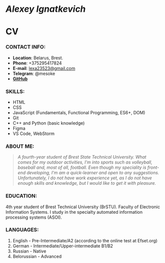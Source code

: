# _Alexey Ignatkevich_
# CV
### CONTACT INFO:
+ __Location__: Belarus, Brest.
+ __Phone__: +375295417824
+ __E-mail__: lexa23523@gmail.com
+ __Telegram__: @mesoke
+ __[GitHub](https://github.com/WizzArt0)__

### SKILLS:
- HTML
- CSS
- JavaScript (Fundamentals, Functional Programming, ES6+, DOM)
- Git
- C++ and Python (basic knowledge)
- Figma
- VS Code, WebStorm
### ABOUT ME:
>_A fourth-year student of Brest State Technical University. 
What comes for my outdoor activities, I'm into sports such as volleyball, baseball and, most of all, football. 
Even though my speciality is front-end developing, I'm am a quick-learner and open to any suggestions.
Unfortunately, I do not have work experience yet, as I do not have enough skills and knowledge, but I would like to get it with pleasure._

### EDUCATION: 
4th year student of Brest Technical University (BrSTU). Faculty of Electronic Information Systems. I study in the specialty automated information processing systems (ASOI).

### LANGUAGES:
1. English - Pre-Intermediate/A2 (according to the online test at Efset.org)
2. German - Intermediate/Upper-intermediate B1/B2
2. Russian - Native
3. Belorussian - Advanced

